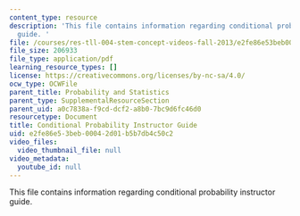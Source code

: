 ```yaml
---
content_type: resource
description: 'This file contains information regarding conditional probability instructor
  guide. '
file: /courses/res-tll-004-stem-concept-videos-fall-2013/e2fe86e53beb00042d01b5b7db4c50c2_MITRES_TLL-004F13_ConGuide.pdf
file_size: 206933
file_type: application/pdf
learning_resource_types: []
license: https://creativecommons.org/licenses/by-nc-sa/4.0/
ocw_type: OCWFile
parent_title: Probability and Statistics
parent_type: SupplementalResourceSection
parent_uid: a0c7838a-f9cd-dcf2-a8b0-7bc9d6fc46d0
resourcetype: Document
title: Conditional Probability Instructor Guide
uid: e2fe86e5-3beb-0004-2d01-b5b7db4c50c2
video_files:
  video_thumbnail_file: null
video_metadata:
  youtube_id: null
---
```

This file contains information regarding conditional probability instructor guide. 